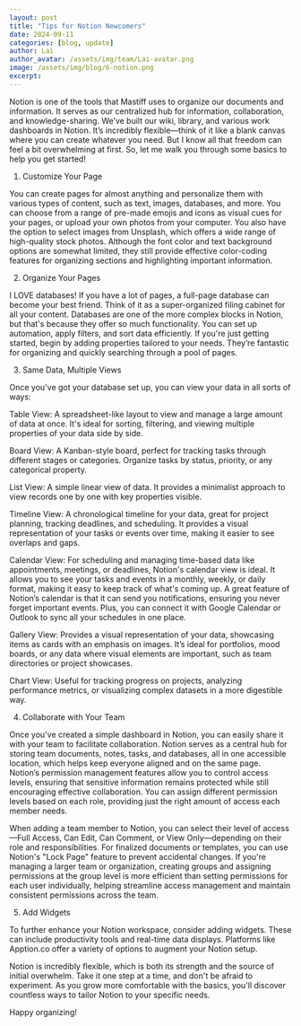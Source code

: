 ```yaml
---
layout: post
title: "Tips for Notion Newcomers"
date: 2024-09-11
categories: [blog, update]
author: Lai
author_avatar: /assets/img/team/Lai-avatar.png
image: /assets/img/blog/6-notion.png
excerpt:
---
```


Notion is one of the tools that Mastiff uses to organize our documents and information. It serves as our centralized hub for information, collaboration, and knowledge-sharing. We’ve built our wiki, library, and various work dashboards in Notion. It’s incredibly flexible—think of it like a blank canvas where you can create whatever you need. But I know all that freedom can feel a bit overwhelming at first. So, let me walk you through some basics to help you get started!

1. Customize Your Page

You can create pages for almost anything and personalize them with various types of content, such as text, images, databases, and more. You can choose from a range of pre-made emojis and icons as visual cues for your pages, or upload your own photos from your computer. You also have the option to select images from Unsplash, which offers a wide range of high-quality stock photos. Although the font color and text background options are somewhat limited, they still provide effective color-coding features for organizing sections and highlighting important information.

2. Organize Your Pages

I LOVE databases! If you have a lot of pages, a full-page database can become your best friend. Think of it as a super-organized filing cabinet for all your content. Databases are one of the more complex blocks in Notion, but that's because they offer so much functionality. You can set up automation, apply filters, and sort data efficiently. If you're just getting started, begin by adding properties tailored to your needs. They’re fantastic for organizing and quickly searching through a pool of pages.

3. Same Data, Multiple Views

Once you've got your database set up, you can view your data in all sorts of ways:

Table View: A spreadsheet-like layout to view and manage a large amount of data at once. It's ideal for sorting, filtering, and viewing multiple properties of your data side by side.

Board View: A Kanban-style board, perfect for tracking tasks through different stages or categories. Organize tasks by status, priority, or any categorical property.

List View: A simple linear view of data. It provides a minimalist approach to view records one by one with key properties visible.

Timeline View: A chronological timeline for your data, great for project planning, tracking deadlines, and scheduling. It provides a visual representation of your tasks or events over time, making it easier to see overlaps and gaps.

Calendar View: For scheduling and managing time-based data like appointments, meetings, or deadlines, Notion's calendar view is ideal. It allows you to see your tasks and events in a monthly, weekly, or daily format, making it easy to keep track of what's coming up. A great feature of Notion’s calendar is that it can send you notifications, ensuring you never forget important events. Plus, you can connect it with Google Calendar or Outlook to sync all your schedules in one place.

Gallery View: Provides a visual representation of your data, showcasing items as cards with an emphasis on images. It’s ideal for portfolios, mood boards, or any data where visual elements are important, such as team directories or project showcases.

Chart View: Useful for tracking progress on projects, analyzing performance metrics, or visualizing complex datasets in a more digestible way.


4. Collaborate with Your Team

Once you've created a simple dashboard in Notion, you can easily share it with your team to facilitate collaboration. Notion serves as a central hub for storing team documents, notes, tasks, and databases, all in one accessible location, which helps keep everyone aligned and on the same page. Notion’s permission management features allow you to control access levels, ensuring that sensitive information remains protected while still encouraging effective collaboration. You can assign different permission levels based on each role, providing just the right amount of access each member needs.

When adding a team member to Notion, you can select their level of access—Full Access, Can Edit, Can Comment, or View Only—depending on their role and responsibilities. For finalized documents or templates, you can use Notion's "Lock Page" feature to prevent accidental changes. If you're managing a larger team or organization, creating groups and assigning permissions at the group level is more efficient than setting permissions for each user individually, helping streamline access management and maintain consistent permissions across the team.


5. Add Widgets

To further enhance your Notion workspace, consider adding widgets. These can include productivity tools and real-time data displays. Platforms like Apption.co offer a variety of options to augment your Notion setup.

Notion is incredibly flexible, which is both its strength and the source of initial overwhelm. Take it one step at a time, and don't be afraid to experiment. As you grow more comfortable with the basics, you'll discover countless ways to tailor Notion to your specific needs.


Happy organizing!